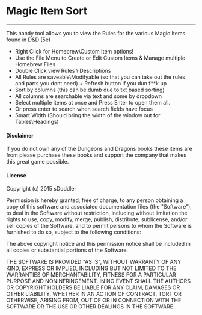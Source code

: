 # Magic Item Sort
---
This handy tool allows you to view the Rules for the various Magic Items found in D&D (5e)

  - Right Click for Homebrew\Custom Item options!
  - Use the File Menu to Create or Edit Custom Items & Manage multiple Homebrew Files
  - Double Click view Rules \ Descriptions
  - All Rules are saveable\Modifyable (so that you can take out the rules and parts you dont need) + Refresh button if you dun f**k up
  - Sort by columns (this can be dumb due to txt based sorting)
  - All columns are searchable via text and some by dropdown
  - Select multiple items at once and Press Enter to open them all.
  - Or press enter to search when search fields have focus
  - Smart Width (Should bring the width of the window out for Tables\Headings)

 
#### Disclaimer
If you do not own any of the Dungeons and Dragons books these items are from please purchase these books and support the company that makes this great game possible.
 

#### License
Copyright (c) 2015 sDoddler



Permission is hereby granted, free of charge, to any person obtaining a copy
of this software and associated documentation files (the "Software"), to deal
in the Software without restriction, including without limitation the rights
to use, copy, modify, merge, publish, distribute, sublicense, and/or sell
copies of the Software, and to permit persons to whom the Software is
furnished to do so, subject to the following conditions:



The above copyright notice and this permission notice shall be included in
all copies or substantial portions of the Software.



THE SOFTWARE IS PROVIDED "AS IS", WITHOUT WARRANTY OF ANY KIND, EXPRESS OR
IMPLIED, INCLUDING BUT NOT LIMITED TO THE WARRANTIES OF MERCHANTABILITY,
FITNESS FOR A PARTICULAR PURPOSE AND NONINFRINGEMENT.  IN NO EVENT SHALL THE
AUTHORS OR COPYRIGHT HOLDERS BE LIABLE FOR ANY CLAIM, DAMAGES OR OTHER
LIABILITY, WHETHER IN AN ACTION OF CONTRACT, TORT OR OTHERWISE, ARISING FROM,
OUT OF OR IN CONNECTION WITH THE SOFTWARE OR THE USE OR OTHER DEALINGS IN
THE SOFTWARE.
